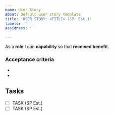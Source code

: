 ```yaml
---
name: User Story
about: Default user story template
title: 'USER STORY: <TITLE> (SP: Est.)'
labels: ''
assignees: ''

---
```


As a **role** I can **capability** so that **received benefit**.

### Acceptance criteria
- 
-

## Tasks
- [ ] TASK (SP Est.)
- [ ] TASK (SP Est.)
